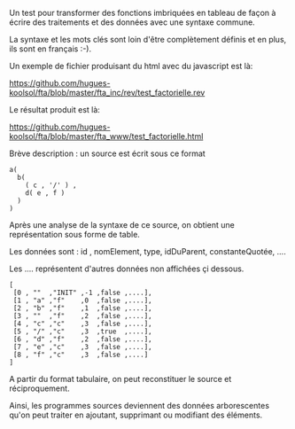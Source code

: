 Un test pour transformer des fonctions imbriquées en tableau
de façon à écrire des traitements et des données avec une syntaxe
commune.

La syntaxe et les mots clés sont loin d'être complètement définis et en plus, ils sont en français :-).

Un exemple de fichier produisant du html avec du javascript est là:

https://github.com/hugues-koolsol/fta/blob/master/fta_inc/rev/test_factorielle.rev

Le résultat produit est là:

https://github.com/hugues-koolsol/fta/blob/master/fta_www/test_factorielle.html


Brève description : un source est écrit sous ce format
```
a(
  b( 
    ( c , '/' ) , 
    d( e , f ) 
  )
)
```

Après une analyse de la syntaxe de ce source, on obtient une représentation sous forme de table.

Les données sont : id , nomElement, type, idDuParent, constanteQuotée, ....

Les .... représentent d'autres données non affichées çi dessous.

```
[
 [0 , ""  ,"INIT" ,-1 ,false ,....],
 [1 , "a" ,"f"    ,0  ,false ,....],
 [2 , "b" ,"f"    ,1  ,false ,....],
 [3 , ""  ,"f"    ,2  ,false ,....],
 [4 , "c" ,"c"    ,3  ,false ,....],
 [5 , "/" ,"c"    ,3  ,true  ,....],
 [6 , "d" ,"f"    ,2  ,false ,....],
 [7 , "e" ,"c"    ,3  ,false ,....],
 [8 , "f" ,"c"    ,3  ,false ,....]
]
```
A partir du format tabulaire, on peut reconstituer le source et réciproquement.

Ainsi, les programmes sources deviennent des données arborescentes qu'on peut traiter en ajoutant, supprimant ou modifiant des éléments.
